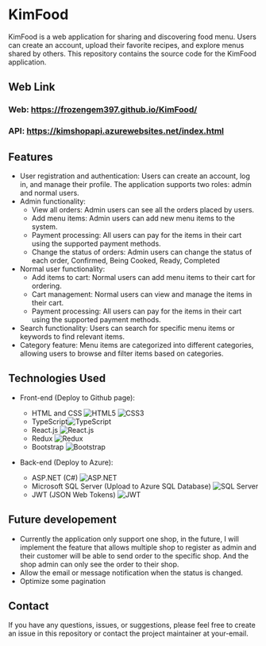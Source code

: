 # KimFood

KimFood is a web application for sharing and discovering food menu. Users can create an account, upload their favorite recipes, and explore menus shared by others. This repository contains the source code for the KimFood application.

## Web Link
### Web: https://frozengem397.github.io/KimFood/
### API: https://kimshopapi.azurewebsites.net/index.html

## Features

- User registration and authentication: Users can create an account, log in, and manage their profile. The application supports two roles: admin and normal users.
- Admin functionality:
  - View all orders: Admin users can see all the orders placed by users.
  - Add menu items: Admin users can add new menu items to the system.
  - Payment processing: All users can pay for the items in their cart using the supported payment methods.
  - Change the status of orders: Admin users can change the status of each order, Confirmed, Being Cooked, Ready, Completed
- Normal user functionality:
  - Add items to cart: Normal users can add menu items to their cart for ordering.
  - Cart management: Normal users can view and manage the items in their cart.
  - Payment processing: All users can pay for the items in their cart using the supported payment methods.
- Search functionality: Users can search for specific menu items or keywords to find relevant items.
- Category feature: Menu items are categorized into different categories, allowing users to browse and filter items based on categories.

## Technologies Used

- Front-end (Deploy to Github page):
  - HTML and CSS ![HTML5](https://img.icons8.com/color/24/000000/html-5.png) ![CSS3](https://img.icons8.com/color/24/000000/css3.png)
  - TypeScript![TypeScript](https://img.icons8.com/color/24/000000/typescript.png)
  - React.js ![React.js](https://img.icons8.com/plasticine/24/000000/react.png)
  - Redux ![Redux](https://img.icons8.com/color/24/000000/redux.png)
  - Bootstrap ![Bootstrap](https://img.icons8.com/color/24/000000/bootstrap.png)

- Back-end (Deploy to Azure):
  - ASP.NET (C#) ![ASP.NET](https://img.icons8.com/color/24/000000/asp.png)
  - Microsoft SQL Server (Upload to Azure SQL Database) ![SQL Server](https://img.icons8.com/color/24/000000/microsoft-sql-server.png)
  - JWT (JSON Web Tokens) ![JWT](https://img.icons8.com/color/24/000000/json-web-token.png)
## Future developement
- Currently the application only support one shop, in the future, I will implement the feature that allows multiple shop to register as admin and their customer will be able to send order to the specific shop. And the shop admin can only see the order to their shop.
- Allow the email or message notification when the status is changed.
- Optimize some pagination
## Contact
If you have any questions, issues, or suggestions, please feel free to create an issue in this repository or contact the project maintainer at your-email.
